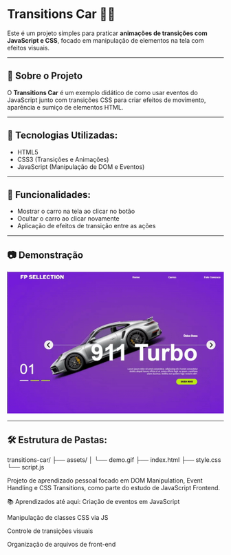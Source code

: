 # Transitions Car 🚗✨

Este é um projeto simples para praticar **animações de transições com JavaScript e CSS**, focado em manipulação de elementos na tela com efeitos visuais.

---

## 📌 Sobre o Projeto

O **Transitions Car** é um exemplo didático de como usar eventos do JavaScript junto com transições CSS para criar efeitos de movimento, aparência e sumiço de elementos HTML.

---

## 🚀 Tecnologias Utilizadas:

- HTML5  
- CSS3 (Transições e Animações)  
- JavaScript (Manipulação de DOM e Eventos)

---

## 🎯 Funcionalidades:

- Mostrar o carro na tela ao clicar no botão  
- Ocultar o carro ao clicar novamente  
- Aplicação de efeitos de transição entre as ações

---

## 📷 Demonstração

![Demonstração das transições](assets/demo.gif)

---

## 🛠️ Estrutura de Pastas:
transitions-car/
├── assets/
│ └── demo.gif
├── index.html
├── style.css
└── script.js

Projeto de aprendizado pessoal focado em DOM Manipulation, Event Handling e CSS Transitions, como parte do estudo de JavaScript Frontend.

📚 Aprendizados até aqui:
Criação de eventos em JavaScript

Manipulação de classes CSS via JS

Controle de transições visuais

Organização de arquivos de front-end


